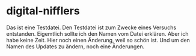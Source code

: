 ﻿# digital-nifflers

Das ist eine Testdatei.
Den Testdatei ist zum Zwecke eines Versuchs entstanden.
Eigemtlich sollte ich den Namen vom Datei erklären.
Aber ich habe keine Zeit.
Hier noch einen Änderung, weil so schön ist.
Und um den Namen des Updates zu ändern, noch eine Änderungen.
